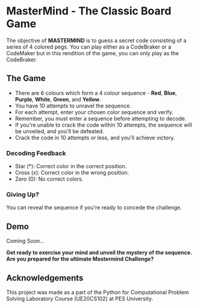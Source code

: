 # MasterMind - The Classic Board Game
The objective of __MASTERMIND__ is to guess a secret code consisting of a series of 4 colored pegs. You can play either as a CodeBraker or a CodeMaker but in this rendition of the game, you can only play as the CodeBraker. 

## The Game
- There are 6 colours which form a 4 colour sequence - __Red__, __Blue__, __Purple__, __White__, __Green__, and __Yellow__.
- You have 10 attempts to unravel the sequence.
- For each attempt, enter your chosen color sequence and verify.
- Remember, you must enter a sequence before attempting to decode.
- If you're unable to crack the code within 10 attempts, the sequence will be unveiled, and you'll be defeated.
- Crack the code in 10 attempts or less, and you'll achieve victory.

### Decoding Feedback
- Star (*): Correct color in the correct position.
- Cross (x): Correct color in the wrong position.
- Zero (0): No correct colors.

### Giving Up?
You can reveal the sequence if you're ready to concede the challenge.

## Demo
Coming Soon...

__Get ready to exercise your mind and unveil the mystery of the sequence. Are you prepared for the ultimate Mastermind Challenge?__

## Acknowledgements
This project was made as a part of the Python for Computational Problem Solving Laboratory Course (UE20CS102) at PES University.
